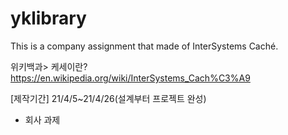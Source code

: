 # yklibrary
This is a company assignment that made of InterSystems Caché.

위키백과> 케세이란?
https://en.wikipedia.org/wiki/InterSystems_Cach%C3%A9

[제작기간]
21/4/5~21/4/26(설계부터 프로젝트 완성)

- 회사 과제